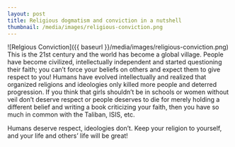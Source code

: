 ```yaml
---
layout: post
title: Religious dogmatism and conviction in a nutshell
thumbnail: /media/images/religious-conviction.png
---
```

![Relgious Conviction]({{ baseurl }}/media/images/religious-conviction.png)
This is the 21st century and the world has become a global village. People have become civilized, intellectually independent and started questioning their faith; you can’t force your beliefs on others and expect them to give respect to you! Humans have evolved intellectually and realized that organized religions and ideologies only killed more people and deterred progression. If you think that girls shouldn’t be in schools or women without veil don’t deserve respect or people deserves to die for merely holding a different belief and writing a book criticizing your faith, then you have so much in common with the Taliban, ISIS, etc.

Humans deserve respect, ideologies don’t. Keep your religion to yourself, and your life and others’ life will be great!
